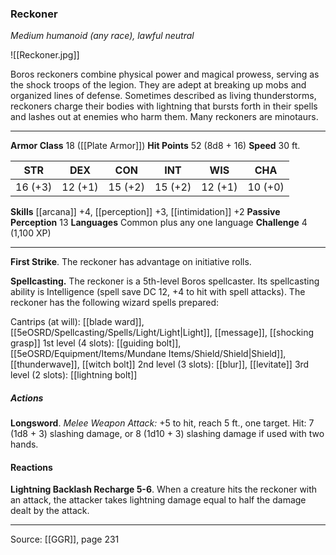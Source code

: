 ### Reckoner
_Medium humanoid (any race), lawful neutral_

![[Reckoner.jpg]]

Boros reckoners combine physical power and magical prowess, serving as the shock troops of the legion. They are adept at breaking up mobs and organized lines of defense. Sometimes described as living thunderstorms, reckoners charge their bodies with lightning that bursts forth in their spells and lashes out at enemies who harm them. Many reckoners are minotaurs.






---

**Armor Class** 18 ([[Plate Armor]])
**Hit Points** 52 (8d8 + 16)
**Speed** 30 ft.

| STR     | DEX     | CON     | INT     | WIS     | CHA     |
|---------|---------|---------|---------|---------|---------|
| 16 (+3) | 12 (+1) | 15 (+2) | 15 (+2) | 12 (+1) | 10 (+0) |

**Skills** [[arcana]] +4, [[perception]] +3, [[intimidation]] +2
**Passive Perception** 13
**Languages** Common plus any one language
**Challenge** 4 (1,100 XP)

---

**First Strike**. The reckoner has advantage on initiative rolls.

**Spellcasting.** The reckoner is a 5th-level Boros spellcaster. Its spellcasting ability is Intelligence (spell save DC 12, +4 to hit with spell attacks). The reckoner has the following wizard spells prepared:

Cantrips (at will): [[blade ward]], [[5eOSRD/Spellcasting/Spells/Light/Light|Light]], [[message]], [[shocking grasp]]
1st level (4 slots): [[guiding bolt]], [[5eOSRD/Equipment/Items/Mundane Items/Shield/Shield|Shield]], [[thunderwave]], [[witch bolt]]
2nd level (3 slots): [[blur]], [[levitate]]
3rd level (2 slots): [[lightning bolt]]

##### Actions
**Longsword**. _Melee Weapon Attack:_ +5 to hit, reach 5 ft., one target. Hit: 7 (1d8 + 3) slashing damage, or 8 (1d10 + 3) slashing damage if used with two hands.

#### Reactions
**Lightning Backlash Recharge 5-6**. When a creature hits the reckoner with an attack, the attacker takes lightning damage equal to half the damage dealt by the attack.


---

Source: [[GGR]], page 231